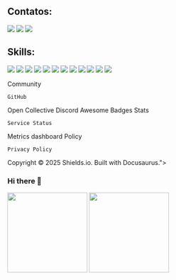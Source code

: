 <div style="background-color: '#FFFFFF';">

## Contatos:

<div>
<a href="https://instagram.com/lightup.marketingdigital" target="blank"><img loading="lazy" src="https://img.shields.io/badge/-Instagram-%23E4405F?style=for-the-badge&logo=instagram&logoColor=white"></a>
<a href="mailto:lucasmatheussc97@gmail.com"><img loading="lazy" src="https://img.shields.io/badge/Gmail-D14836?style=for-the-badge&logo=gmail&logoColor=white"></a>
<a href="https://www.linkedin.com/in/lucascardev" target="blank"><img loading="lazy" src="https://img.shields.io/badge/-LinkedIn-%230077B5?style=for-the-badge&logo=linkedin&logoColor=white"></a>   
</div>

## Skills:

<div>
<img loading="lazy" src="https://img.shields.io/badge/Typescript-blue?style=for-the-badge&logo=typescript&logoColor=%23ffffff">
  <img loading="lazy" src="https://img.shields.io/badge/Javascipt-yellow?style=for-the-badge&logo=javascript&logoColor=%23ffffff">
  <img loading="lazy" src="https://img.shields.io/badge/NodeJS-green?style=for-the-badge&logo=nodedotjs&logoColor=%23ffffff">
  <img loading="lazy" src="https://img.shields.io/badge/ReactJS-lightblue?style=for-the-badge&logo=react&logoColor=%23000000">
  <img loading="lazy" src="https://img.shields.io/badge/React_Native-lightblue?style=for-the-badge&logo=react&logoColor=%23000000">
  <img loading="lazy" src="https://img.shields.io/badge/NextJS-black?style=for-the-badge&logo=nextdotjs&logoColor=%23ffffff">
<img loading="lazy" src="https://img.shields.io/badge/PrismaORM-gray?style=for-the-badge&logo=prisma&logoColor=%23ffffff">
  <img loading="lazy" src="https://img.shields.io/badge/Postgres-%234169E1?style=for-the-badge&logo=postgresql&logoColor=%23ffffff">
  <img loading="lazy" src="https://img.shields.io/badge/Linux-%23FCC624?style=for-the-badge&logo=linux&logoColor=%23000">
  <img loading="lazy" src="https://img.shields.io/badge/Github-%23181717?style=for-the-badge&logo=github&logoColor=%23ffff">
  <img loading="lazy" src="https://img.shields.io/badge/Docker-%232496ED?style=for-the-badge&logo=docker&logoColor=%23ffff">
  <img loading="lazy" src="https://img.shields.io/badge/Bun-ffffff?logo=bun&logoColor=%23000000">

Community

    GitHub

Open Collective
Discord
Awesome Badges
Stats

    Service Status

Metrics dashboard
Policy

    Privacy Policy

Copyright © 2025 Shields.io. Built with Docusaurus.">
</div>


### Hi there 👋

<div>
<img loading="lazy" height="180em" src="https://github-readme-stats.vercel.app/api/top-langs/?username=lucascardev&layout=compact&langs_count=7&theme=dracula"/>
<img loading="lazy" height="180em" src="https://github-readme-stats.vercel.app/api?username=lucascardev&show_icons=true&theme=dracula"/>
</div>



<!--
**lucascardev/lucascardev** is a ✨ _special_ ✨ repository because its `README.md` (this file) appears on your GitHub profile.

Here are some ideas to get you started:

- 🔭 I’m currently working on ...
- 🌱 I’m currently learning ...
- 👯 I’m looking to collaborate on ...
- 🤔 I’m looking for help with ...
- 💬 Ask me about ...
- 📫 How to reach me: ...
- 😄 Pronouns: ...
- ⚡ Fun fact: ...
-->
</div>
